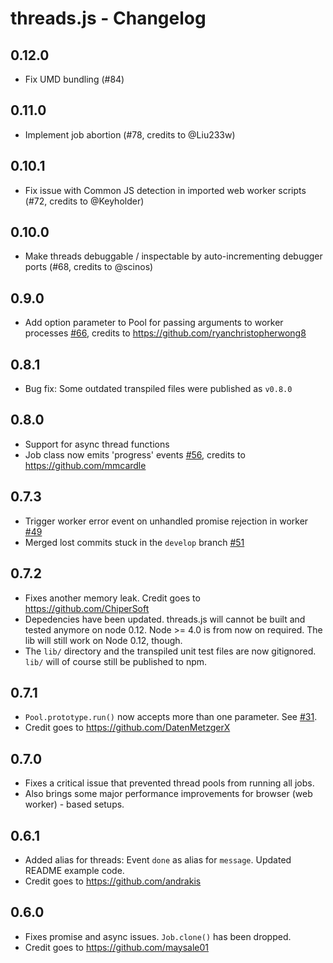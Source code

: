 # threads.js - Changelog

## 0.12.0

- Fix UMD bundling (#84)

## 0.11.0

- Implement job abortion (#78, credits to @Liu233w)

## 0.10.1

- Fix issue with Common JS detection in imported web worker scripts (#72, credits to @Keyholder)

## 0.10.0

- Make threads debuggable / inspectable by auto-incrementing debugger ports (#68, credits to @scinos)

## 0.9.0

- Add option parameter to Pool for passing arguments to worker processes [#66](https://github.com/andywer/threads.js/pull/66), credits to https://github.com/ryanchristopherwong8

## 0.8.1

- Bug fix: Some outdated transpiled files were published as `v0.8.0`

## 0.8.0

- Support for async thread functions
- Job class now emits 'progress' events [#56](https://github.com/andywer/threads.js/pull/56), credits to https://github.com/mmcardle

## 0.7.3

- Trigger worker error event on unhandled promise rejection in worker [#49](https://github.com/andywer/threads.js/issues/49)
- Merged lost commits stuck in the `develop` branch [#51](https://github.com/andywer/threads.js/pull/51)

## 0.7.2

- Fixes another memory leak. Credit goes to https://github.com/ChiperSoft
- Depedencies have been updated. threads.js will cannot be built and tested anymore on node 0.12. Node >= 4.0 is from now on required. The lib will still work on Node 0.12, though.
- The `lib/` directory and the transpiled unit test files are now gitignored. `lib/` will of course still be published to npm.

## 0.7.1

- `Pool.prototype.run()` now accepts more than one parameter. See [#31](https://github.com/andywer/threads.js/pull/31).
- Credit goes to https://github.com/DatenMetzgerX

## 0.7.0

- Fixes a critical issue that prevented thread pools from running all jobs.
- Also brings some major performance improvements for browser (web worker) - based setups.

## 0.6.1

- Added alias for threads: Event `done` as alias for `message`. Updated README example code.
- Credit goes to https://github.com/andrakis

## 0.6.0

- Fixes promise and async issues. `Job.clone()` has been dropped.
- Credit goes to https://github.com/maysale01
